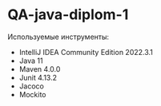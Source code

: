 # QA-java-diplom-1
Используемые инструменты:
- IntelliJ IDEA Community Edition 2022.3.1
- Java 11
- Maven 4.0.0
- Junit 4.13.2
- Jacoco
- Mockito
